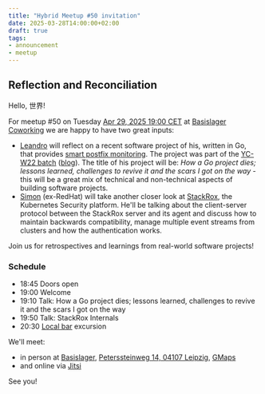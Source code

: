 ```yaml
---
title: "Hybrid Meetup #50 invitation"
date: 2025-03-28T14:00:00+02:00
draft: true
tags:
- announcement
- meetup
---
```


## Reflection and Reconciliation

Hello, 世界!

For meetup #50 on Tuesday [Apr 29, 2025 19:00
CET](https://www.meetup.com/leipzig-golang/events/306803728/) at
[Basislager Coworking](https://basislager.co) we are happy to have two great inputs:

* [Leandro](https://www.linkedin.com/in/leandrosansilva/) will reflect on a
  recent software project of his, written in Go, that provides [smart postfix
monitoring](https://controlcenter.app/). The project was part of the [YC-W22
batch](https://www.ycombinator.com/companies/lightmeter) ([blog](https://www.ycombinator.com/blog/meet-the-yc-winter-2022-batch)). The title of his
project will be: *How a Go project dies; lessons learned, challenges to revive
it and the scars I got on the way* - this will be a great mix of technical and
non-technical aspects of building software projects.
* [Simon](https://www.linkedin.com/in/simon-b%C3%A4umer-a61042177/) (ex-RedHat)
  will take another closer look at
[StackRox](https://github.com/stackrox/stackrox), the Kubernetes Security
platform. He'll be talking about the client-server protocol between the
StackRox server and its agent and discuss how to maintain backwards
compatibility, manage multiple event streams from clusters and how the
authentication works.

Join us for retrospectives and learnings from real-world software projects!

### Schedule

* 18:45 Doors open
* 19:00 Welcome
* 19:10 Talk: How a Go project dies; lessons learned, challenges to revive it and the scars I got on the way
* 19:50 Talk: StackRox Internals
* 20:30 [Local bar](https://soltmann.club/) excursion

We'll meet:

* in person at [Basislager](https://www.basislager.co/), [Peterssteinweg 14, 04107 Leipzig](https://www.openstreetmap.org/node/3504864558), [GMaps](https://maps.app.goo.gl/FoC727e5cgpiXLTo9)
* and online via [Jitsi](https://meet.jit.si/LeipzigGophers50)

See you!


<!--

todo: outreach

-->
